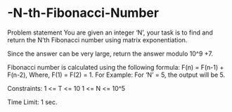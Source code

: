 # -N-th-Fibonacci-Number
Problem statement
You are given an integer ‘N’, your task is to find and return the N’th Fibonacci number using matrix exponentiation.

Since the answer can be very large, return the answer modulo 10^9 +7.

Fibonacci number is calculated using the following formula:
F(n) = F(n-1) + F(n-2), 
Where, F(1) = F(2) = 1.
For Example:
For ‘N’ = 5, the output will be 5.

Constraints:
1 <= T <= 10
1 <= N <= 10^5

Time Limit: 1 sec.
